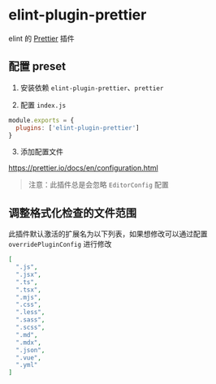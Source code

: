 # elint-plugin-prettier

elint 的 [Prettier](https://prettier.io/) 插件

## 配置 preset

1. 安装依赖 `elint-plugin-prettier`、`prettier`

2. 配置 `index.js`

```javascript
module.exports = {
  plugins: ['elint-plugin-prettier']
}
```

3. 添加配置文件

https://prettier.io/docs/en/configuration.html

> 注意：此插件总是会忽略 `EditorConfig` 配置

## 调整格式化检查的文件范围

此插件默认激活的扩展名为以下列表，如果想修改可以通过配置 `overridePluginConfig` 进行修改

```json
[
  ".js",
  ".jsx",
  ".ts",
  ".tsx",
  ".mjs",
  ".css",
  ".less",
  ".sass",
  ".scss",
  ".md",
  ".mdx",
  ".json",
  ".vue",
  ".yml"
]
```
